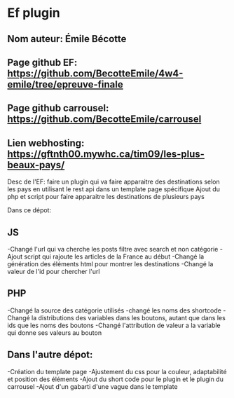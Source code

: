 
# Ef plugin
## Nom auteur: Émile Bécotte
## Page github EF: https://github.com/BecotteEmile/4w4-emile/tree/epreuve-finale
## Page github carrousel: https://github.com/BecotteEmile/carrousel
## Lien webhosting: https://gftnth00.mywhc.ca/tim09/les-plus-beaux-pays/

Desc de l'EF: faire un plugin qui va faire apparaitre des destinations selon les pays en utilisant le rest api dans un template page spécifique
Ajout du php et script pour faire apparaitre les destinations de plusieurs pays

Dans ce dépot:

## JS
-Changé l'url qui va cherche les posts filtre avec search et non catégorie
-Ajout script qui rajoute les articles de la France au début
-Changé la génération des éléments html pour montrer les destinations
-Changé la valeur de l'id pour chercher l'url

## PHP
-Changé la source des catégorie utilisés
-changé les noms des shortcode 
-Changé la distributions des variables dans les boutons, autant que dans les ids que les noms des boutons
-Changé l'attribution de valeur a la variable qui donne ses valeurs au bouton

## Dans l'autre dépot:
-Création du template page
-Ajustement du css pour la couleur, adaptabilité et position des éléments
-Ajout du short code pour le plugin et le plugin du carrousel
-Ajout d'un gabarti d'une vague dans le template





